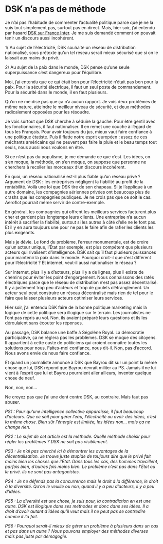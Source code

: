 # DSK n&#8217;a pas de méthode

Je n’ai pas l’habitude de commenter l’actualité politique parce que je ne la suis tout simplement pas, surtout pas en direct. Mais, hier soir, j’ai entendu par hasard [DSK sur France Inter](http://www.tv-radio.com/ondemand/france_inter/FRANCPARLER/FRANCPARLER20061106.ram). Je me suis demandé comment on pouvait tenir un discours aussi incohérent.

1/ Au sujet de l’électricité, DSK souhaite un réseau de distribution nationalisé, sous prétexte qu’un tel réseau serait mieux sécurisé que si on le laissait aux mains du privé.

2/ Au sujet de la paix dans le monde, DSK pense qu’une seule superpuissance c’est dangereux pour l’équilibre.

Moi, j’ai entendu que ce qui était bon pour l’électricité n’était pas bon pour la paix. Pour la sécurité électrique, il faut un seul poste de commandement. Pour la sécurité dans le monde, il en faut plusieurs.

Qu’on ne me dise pas que ça n’a aucun rapport. Je vois deux problèmes de même nature, atteindre le meilleur niveau de sécurité, et deux méthodes radicalement opposées pour les résoudre.

Je vois surtout que DSK cherche à séduire la gauche. Pour être gentil avec les fonctionnaires, il faut nationaliser. Il en remet une couche à l’égard de tous les Français. Pour avoir toujours du jus, mieux vaut faire confiance à une politique étatiste. Puis il flatte notre esprit européen : assez de ces méchants américains qui ne peuvent pas faire la pluie et le beau temps tout seuls, nous aussi nous voulons en être.

Si ce n’est pas du populisme, je me demande ce que c’est. Les idées, on s’en moque, la méthode, on s’en moque, on suppose que personne ne cherchera à recoller les morceaux d’un discours incohérent.

En quoi, un réseau nationalisé est-il plus fiable qu’un réseau privé ? Argument de DSK : les entreprises négligent la fiabilité au profit de la rentabilité. Voilà une loi que DSK tire de son chapeau. Si je l’applique à un autre domaine, les compagnies aériennes privées ont beaucoup plus de crashs que les compagnies publiques. Je ne crois pas que ce soit le cas. Aeroflot pourrait même servir de contre-exemple.

En général, les compagnies qui offrent les meilleurs services facturent plus cher et gardent plus longtemps leurs clients. Une entreprise n’a aucun intérêt à sacrifier la fiabilité, surtout si les autres à côté d’elle ne le font pas. Et il y en aura toujours une pour ne pas le faire afin de rafler les clients les plus exigeants.

Mais je dévie. Le fond du problème, l’erreur monumentale, est de croire qu’un acteur unique, l’État par exemple, est plus compétent que plusieurs acteurs qui rivalisent d’intelligence. DSK sait qu’il faut plusieurs puissances pour maintenir la paix dans le monde. Pourquoi croit-il que c’est différent pour l’électricité ? Et internet, veut-il aussi nationaliser le réseau ?

Sur internet, plus il y a d’acteurs, plus il y a de lignes, plus il existe de chemins pour éviter les point d’engorgement. Nous connaissons des ratés électriques parce que le réseau de distribution n’est pas assez décentralisé. Il y a justement trop peu d’acteurs et trop de goulets d’étranglement. Un acteur seul peut construire un réseau décentralisé mais rien de tel pour le faire que laisser plusieurs acteurs optimiser leurs services.

Hier soir, j’ai entendu DSK faire de la bonne politique marketing mais la logique de cette politique sera illogique sur le terrain. Les journalistes ne l’ont pas repris au vol. Non, ils avaient préparé leurs questions et ils les déroulaient sans écouter les réponses.

Au passage, DSK balance une baffe à Ségolène Royal. La démocratie participative, ça ne règlera pas les problèmes. DSK se moque des citoyens. Il appartient à cette caste de politiciens qui croient connaître toutes les solutions pour nous. Faites-moi confiance, nous dit-il. Non, pas d’accord. Nous avons envie de nous faire confiance.

Et quand un journaliste annonce à DSK que Bayrou dit sur un point la même chose que lui, DSK répond que Bayrou devrait militer au PS. Jamais il ne lui vient à l’esprit que lui et Bayrou pourraient aller ailleurs, inventer quelque chose de neuf.

Non, non, non…

Ne croyez pas que j’ai une dent contre DSK, au contraire. Mais faut pas abuser.

*PS1 : Pour qu’une intelligence collective apparaisse, il faut beaucoup d’acteurs. Que ce soit pour gérer l’eau, l’électricité ou avoir des idées, c’est la même chose. Bien sûr l’énergie est limitée, les idées non… mais ça ne change rien.*

*PS2 : Le sujet de cet article est la méthode. Quelle méthode choisir pour régler les problèmes ? DSK ne sait pas visiblement.*

*PS3 : Je n’ai pas cherché ici à démontrer les avantages de la décentralisation. Je trouve juste stupide de toujours dire que le privé fait moins bien les choses que l’État. Dans tous les cas, des hommes travaillent, parfois bien, d’autres fois moins bien. Le problème n’est pas dans l’État ou le privé. Ils ne sont pas antagonistes.*

*PS4 : Je ne défends pas la concurrence mais le droit à la différence, le droit à la diversité. Qu’on le veuille ou non, quand il y a peu d’acteurs, il y a peu d’idées.*

*PS5 : La diversité est une chose, je suis pour, la contradiction en est une autre. DSK est illogique dans ses méthodes et donc dans ses idées. Il a droit d’avoir autant d’idées qu’il veut mais il ne peut pas se contredire comme il l’a fait.*

*PS6 : Pourquoi serait-il mieux de gérer un problème à plusieurs dans un cas et pas dans un autre ? Nous pouvons employer des méthodes diverses mais pas juste par démagogie.*